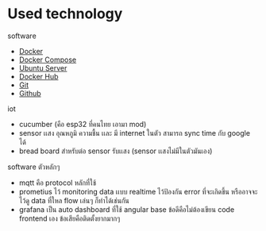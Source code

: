 # Used technology

software
- [Docker](https://www.docker.com/)
- [Docker Compose](https://docs.docker.com/compose/)
- [Ubuntu Server](https://ubuntu.com/)
- [Docker Hub](https://hub.docker.com/)
- [Git](https://git-scm.com/)
- [Github](https://github.com/)

iot
- cucumber (คือ esp32 ที่คนไทย เอามา mod)
- sensor เเสง อุณหภูมิ ความชื้น เเละ มี internet ในตัว สามารถ sync time กับ google ได้
- bread board สำหรับต่อ sensor รับเเสง (sensor เเสงไม่มีในตัวมันเอง)

software ตัวหลักๆ
- mqtt คือ protocol หลักที่ใช้
- prometius ไว้ monitoring data เเบบ realtime ไว้ป้องกัน error ที่จะเกิดขึ้น หรืออาจจะไว้ดู data ที่ใหล flow เล่นๆ ก็ทำได้เช่นกัน
- grafana เป็น auto dashboard ที่ใช้ angular base ข้อดีคือไม่ต้องเขียน code frontend เอง ข้อเสียคือติดตั้งยากมากๆ
